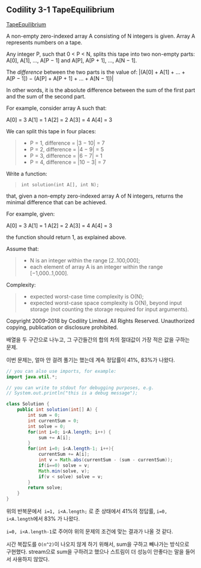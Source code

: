 ## Codility 3-1 TapeEquilibrium

[TapeEquilibrium](https://app.codility.com/programmers/lessons/3-time_complexity/tape_equilibrium/)

A non-empty zero-indexed array A consisting of N integers is given. Array A represents numbers on a tape.

Any integer P, such that 0 < P < N, splits this tape into two non-empty parts: A[0], A[1], ..., A[P − 1] and A[P], A[P + 1], ..., A[N − 1].

The *difference* between the two parts is the value of: |(A[0] + A[1] + ... + A[P − 1]) − (A[P] + A[P + 1] + ... + A[N − 1])|

In other words, it is the absolute difference between the sum of the first part and the sum of the second part.

For example, consider array A such that:

  A[0] = 3  A[1] = 1  A[2] = 2  A[3] = 4  A[4] = 3

We can split this tape in four places:

> - P = 1, difference = |3 − 10| = 7 
> - P = 2, difference = |4 − 9| = 5 
> - P = 3, difference = |6 − 7| = 1 
> - P = 4, difference = |10 − 3| = 7 

Write a function:

> `int solution(int A[], int N);`

that, given a non-empty zero-indexed array A of N integers, returns the minimal difference that can be achieved.

For example, given:

  A[0] = 3  A[1] = 1  A[2] = 2  A[3] = 4  A[4] = 3

the function should return 1, as explained above.

Assume that:

> - N is an integer within the range [2..100,000];
> - each element of array A is an integer within the range [−1,000..1,000].

Complexity:

> - expected worst-case time complexity is O(N);
> - expected worst-case space complexity is O(N), beyond input storage (not counting the storage required for input arguments).

Copyright 2009–2018 by Codility Limited. All Rights Reserved. Unauthorized copying, publication or disclosure prohibited.

배열을 두 구간으로 나누고, 그 구간들간의 합의 차의 절대값이 가장 적은 값을 구하는 문제.

이번 문제는, 얼마 안 걸려 풀기는 했는데 계속 정답률이 41%, 83%가 나왔다.

```Java
// you can also use imports, for example:
import java.util.*;

// you can write to stdout for debugging purposes, e.g.
// System.out.println("this is a debug message");

class Solution {
    public int solution(int[] A) {
        int sum = 0;
        int currentSum = 0;
        int solve = 0;
        for(int i=0; i<A.length; i++) {
            sum += A[i];
        }
        for(int i=0; i<A.length-1; i++){
        	currentSum += A[i];
        	int v = Math.abs(currentSum - (sum - currentSum));
        	if(i==0) solve = v;
        	Math.min(solve, v);
        	if(v < solve) solve = v;
        }
        return solve;
    }
}
```

위의 반복문에서` i=1, i<A.length;` 로 준 상태에서 41%의 정답률, `i=0, i<A.length`에서 83% 가 나왔다.

`i=0, i<A.length-1`로 주어야 위의 문제의 조건에 맞는 결과가 나올 것 같다.

시간 복잡도를 `O(n^2)`이 나오지 않게 하기 위해서, sum을 구하고 빼나가는 방식으로 구현했다. stream으로 sum을 구하려고 했으나 스트림이 더 성능이 안좋다는 말을 들어서 사용하지 않았다.